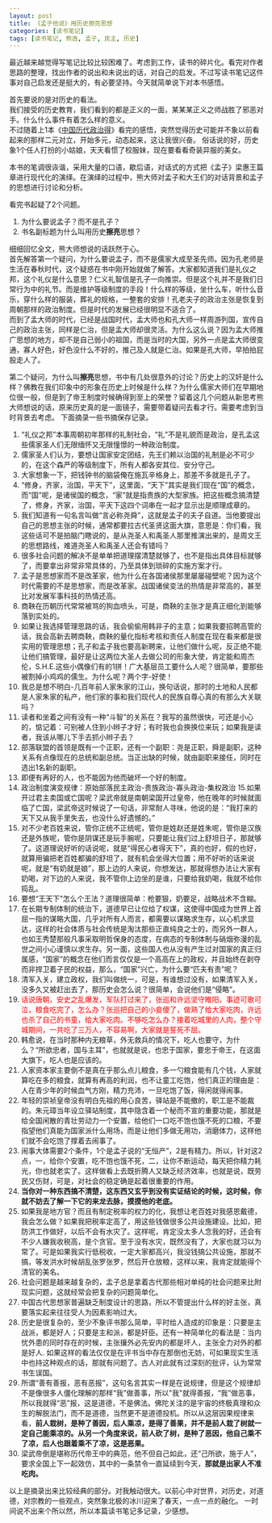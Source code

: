 ```yaml
---
layout: post
title: 《孟子他说》用历史擦亮思想
categories: [读书笔记]
tags: [读书笔记, 熊逸, 孟子, 民主, 历史]
---
```


<!--
	1. 引子
	2. 感悟
	3. 经典语录
	4. 启发
	-->

最近越来越觉得写笔记比较比较困难了。考虑到工作，读书的碎片化。看完对作者思路的整理，找出作者的说出和未说出的话，对自己的启发。不过写读书笔记这件事对自己启发还是挺大的，有必要坚持。今天就简单说下对本书感悟。		

首先要说的是对历史的看法。	
我们接受的历史教育，我们看到的都是正义的一面，某某某正义之师战胜了邪恶对手。什么什么事件有着怎么样的意义。	
不过随着上1本《[中国历代政治得][chinesepolicalgl]》看完的感悟，突然觉得历史可能并不象以前看起来的那样二元对立，开始多元，动态起来，这让我很兴奋。	俗话说的好，历史象1个任人打扮的小姑娘，天天看惯了校服妹，现在要看看奇装异服的美女。	

本书的笔调很诙谐，采用大量的口语，歇后语，对话式的方式把《孟子》梁惠王篇章进行现代化的演绎。在演绎的过程中，熊大师对孟子和大王们的对话背景和孟子的思想进行讨论和分析。	

看完书起疑了2个问题。

1. 为什么要说孟子？而不是孔子？
2. 书名副标题为什么叫用历史**擦亮**思想？

细细回忆全文，熊大师想说的话跃然于心。		
首先解答第一个疑问，为什么要说孟子，而不是儒家大成至圣先师。因为孔老师是生活在春秋时代，这个疑惑在书中刚开始就做了解答。大家都知道我们是礼仪之邦，这个礼仪是什么意思？仁义礼智信是孔子一向推崇。但是这个礼并不是我们日常行为中的礼节。而是维护等级制度的手段！什么样的等级，坐什么车，听什么音乐，穿什么样的服装，葬礼的规格，一整套的安排！孔老夫子的政治主张是恢复到周朝那样的政治制度。但是时代的发展已经很明显不适合了。		
而到了孟大师的时代，已经是战国时代，孟大师也和孔大师一样周游列国，宣传自己的政治主张，同样是仁治，但是孟大师却很灵活。为什么这么说？因为孟大师推广思想的地方，却不是自己弱小的祖国，而是当时的大国，另外一点是孟大师很变通，寡人好色，好色没什么不好的，推己及人就是仁治。如果是孔大师，早拍拍屁股走人了。	

第二个疑问，为什么叫**擦亮**思想，书中有几处很意外的讨论？历史上的汉奸是什么样？佛教在我们印象中的形象在历史上时候是什么样？为什么儒家大师们在早期地位很一般，但是到了帝王制度时候确得到至上的荣誉？留着这几个问题从新思考熊大师想说的话，原来历史真的是一面镜子，需要带着疑问去看才行。需要考虑到当时背景去考虑。	下面摘录一些书摘保存记录。

1. “礼仪之邦”本事周朝初年那样的礼制社会，“礼”不是礼貌而是政治，是孔孟这些儒家圣人们无限缅怀又无限憧憬的一种政治制度。
2. 儒家圣人们认为，要想让国家安定团结，先王们赖以治国的礼制是必不可少的，在这个森严的等级制度下，所有人都各安其位、安分守己。
3. 大家想象一下，把钱钟书的脑袋俺在施瓦辛格身上，那差不多就是孔子了。
4. “修身，齐家，治国，平天下”，这里面，“天下”其实是我们现在“国”的概念，而“国”呢，是诸侯国的概念，“家”就是指贵族的大型家族。把这些概念搞清楚了，修身，齐家，治国，平天下这四个词串在一起才显示出是顺理成章的。	
5. 我们知道有一句名言叫做“言必称尧舜”，这就是孟子的夫子自道。当他要提出自己的思想主张的时候，通常都要拉古代圣贤这面大旗，意思是：你们看，我这些话可不是拍脑门瞎说的，是从尧圣人和禹圣人那里推演出来的，是周文王的思想路线，难道尧圣人和禹圣人还会有错吗？
6. 很多社会问题的解决不是单单把道理摆清楚就够了，也不是指出具体目标就够了，而要拿出非常非常具体的，乃至具体到琐碎的实施方案才行。
7. 孟子是思想家而不是改革家，他为什么在各国诸侯那里屡屡碰壁呢？因为这个时代需要的不是思想家，而是改革家。战国诸侯变法的热情是非常高的，甚至比对发展军事科技的热情还高。
8. 商鞅在历朝历代常常被骂的狗血喷头，可是，商鞅的主张才是真正细化到能够落到实处的。
9. 如果让我选择管理思路的话，我会偷偷用韩非子的主意；如果我要招聘高管的话，我会高新去聘商鞅，商鞅的量化指标考核和责任人制度在现在看来都是很实用的管理思想；孔子和孟子我也要高新聘来，让他们做什么呢，反正绝不能让他们搞管理，最好是让这两位大圣人去做公司的形象大使，肯定能和周杰伦，S.H.E.这些小偶像们有的1拼！广大基层员工要什么人呢？很简单，要那些被割掉小鸡鸡的儒生。为什么呢？两个字-好使！
10. 我总是想不明白-几百年前人家朱家的江山，换句话说，那时的土地和人民都是人家朱家的私产，他们家的事和我们现代人的民族自尊心真的有那么大关联吗？
11. 读者和坐着之间有没有一种“斗智”的关系在？我写的虽然很快，可还是小心的，惦记着：可别被人住到小辫子才好；有时我也会换换位来玩；如果我是读者，我该从哪儿下手去抓小辫子去？
12. 部落联盟的首领是既有一个正职，还有一个副职：尧是正职，舜是副职，这种关系有点像现在的总统和副总统。当正出缺的时候，就由副职来接任，同时在选出1名新的副职。
13. 即便有再好的人，也不能因为他而破坏一个好的制度。
14. 政治制度演变规律：原始部落民主政治-贵族政治-寡头政治-集权政治
15.如果开过君主卖国或亡国呢？梁武帝就是南朝梁国开过皇帝，他在晚年的时候就面临了亡国，梁武帝这时候说了一句话，非常耐人寻味，他说的是：“我打来的天下又从我手里失去，也没什么好遗憾的。”
16. 对不少老百姓来说，管你正统不正统呢，管你是姓赵还是姓朱呢，管你是汉族还是外族呢，管你是阴谋还是玩手腕呢，只要能让我们过上舒坦日子，那就够了。这道理说好听的话说呢，就是“得民心者得天下”，真的也好，假的也好，就算用骗把老百姓都骗的舒坦了，就有机会坐得大位置；用不好听的话来说呢，就是“有奶就是娘”，那上边的人来说，你想发达，那就得想办法让大家有奶喝，对下边的人来说，我不管你上边坐的是谁，只要给我奶喝，我就不给你捣乱。
17. 要想“王天下”怎么个王法？道理很简单：枪要狠，奶要足，战略战术不含糊。
18. 在长期专制体制的统治下，道德早已让位给了权谋，这使得中国成为世界上首屈一指的谋略大国，几乎对所有人而言，都需要以谋略求生存，以心机求显达，这样的社会体质与社会传统是淘汰那些正直纯良之士的，而另外一群人，也如王秀楚那般凡事采取明哲保身的态度，在病态的专制体制与硝烟弥漫的乱世之间小心谨慎以求生存。另一面，这些国人也从没有产生过对国家的真正归属感，“国家”的概念在他们而言仅仅是一个高高在上的政权，并且始终在剥夺而非捍卫着子民的权益，那么，“国家”兴亡，为什么要“匹夫有责”呢？
19. 清军入关，建立政权，我们叫做统一，可是，有谁想过没有，如果清军入关，没多久又被赶出去了，那历史会怎么说？很简单，会说他们是“侵略”。
20. <font color=red>话说唐朝，安史之乱爆发，军队打过来了，张巡和许远坚守睢阳，事迹可歌可泣，粮食吃完了，怎么办？张巡把自己的小妾傻了，做熟了给大家吃肉，许远也杀了自己的书童，给大家吃肉。不够吃怎么办？接着吃城里的人肉，整个守城期间，一共吃了三万人，不容易啊，大家就是誓死不屈。</font>
21. 韩愈说，在当时那种内无粮草，外无救兵的情况下，吃人也要守，为什么？“所欲忠者，国与主耳”，也就就是说，也忠于国家，要忠于帝王，在这面大旗下，吃人也是应该的。
22. 人家资本家主要倒不是真在乎那么点儿粮食，多一勺粮食能有几个钱，人家就算吃在多的粮食，就算有再高的利润，也不让童工吃饱，他们真正的理由是：人在青少年的时候血气方刚，精力充沛，一旦吃饱了饭，得闲就得闹事。
23. 年轻的崇祯皇帝没有明白先祖的用心良苦，驿站是不能撤的，职工是不能裁的。朱元璋当年设立驿站制度，其中隐含着一个秘而不宣的重要功能，那就是给全国闲散的青壮劳动力一个安置，给他们一口吃不饱也饿不死的口粮，不要指望他们真能为国家派什么用场，而是让他们多做无用功，消磨体力，这样他们就不会吃饱了撑着去闹事了。
24. 闹事大体需要2个条件，1个是孟子说的“无恒产”，2是有精力。所以，针对这2点，一，给你个安置，吃不饱也饿不死，二，让你不断运动，每天把你精力耗光，你也就老实了。这样做看上去既折腾人又缺乏经济效率，也就是说，既劳民又伤财，可是，对社会的稳定确是起着很重要的作用。
25. **当你对一种东西搞不清楚，这东西又玄乎到没有实证结论的时候，这时候，你就不妨去了解一下它的来龙去脉，摸摸他的老底。**
26. 如果我是地方官？而且有制定税率的权力的化，我想让老百姓对我感恩戴德，我会怎么做？如果我把税率定高了，用这些钱做很多公共设施建设。比如，把防洪工作做好，以后不会有水灾了。这样呢，肯定没太多人念我的好，还会有不少人嫌我收税高，是个贪官。至于没有水灾，既然没有了，大家也就习以为常了。可是如果我实行低税收，一定大家都高兴，我没钱搞公共设施，那就不搞，等发洪水时候胡乱张罗张罗，然后开仓放粮，这样以来，我肯定就能得个清官的美名。
27. 社会问题是越来越复杂的，孟子总是拿着古代那些相对单纯的社会问题来比附现实问题，这就经常会把复杂的问题简单化。
28. 中国古代思想家普遍缺乏制度设计的思路，所以不管提出什么样的好主张，真要落实起来往往受人为因素影响过大。
29. 历史是很复杂的，至少不象评书那么简单，平时给人造成的印象是：只要是主战派，都是好人；只要是主和派，都是奸臣。还有一种简单化的看法是：当内忧外患的同时存在的时候，主张攘外必先安内的都是坏人，主张全力对外的都是好人. 如果这样的看法仅仅是在评书当中存在那倒也无妨，可如果现实生活中也持这种观点的话，那就有问题了。古人对此就有过深刻的批评，认为常常书生误国。
30. 所谓“善有善报，恶有恶报”，这句名言其实一样是在说规律，但是这个规律却不是像很多人僵化理解的那样“我”做善事，所以"我"就得善报，“我”做恶事，所以我就得“恶”报，这是道德，不是佛法。佛陀关注的是宇宙的终极真理和众生的解脱法门，而不是道德，当然更不是道德投机。所以从这层因果规律来看，**前人栽树，是种了善因，后人乘凉，是得了善果，并不是前人栽了树就一定自己能乘凉的。从另一个角度来说，前人砍了树，是种了恶因，他自己乘不了凉，后人也跟着乘不了凉，这是恶果。**
31. 梁武帝倒是堪称历代帝王中的典范，他不但自己如此，还“己所欲，施于人”，要求全国上下一起效仿，其中的一条禁令一直延续到今天，**那就是出家人不准吃肉。**

以上是摘录出来比较经典的部分。对我触动很大。以前心中对世界，对历史，对道德，对宗教的一些观点，突然象北极的冰川迎来了春天，一点一点的融化。	一时间说不出来个所以然，所以本篇读书笔记多记录，少感想。


[chinesepolicalgl]:http://blog.watsy0007.com/%E8%AF%BB%E4%B9%A6%E7%AC%94%E8%AE%B0/2015/05/11/chinese-political-gain-and-loss-reading-notes/